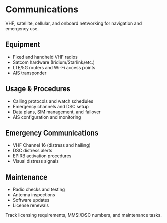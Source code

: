 # Communications

VHF, satellite, cellular, and onboard networking for navigation and emergency use.

## Equipment

- Fixed and handheld VHF radios
- Satcom hardware (Iridium/Starlink/etc.)
- LTE/5G routers and Wi-Fi access points
- AIS transponder

## Usage & Procedures

- Calling protocols and watch schedules
- Emergency channels and DSC setup
- Data plans, SIM management, and failover
- AIS configuration and monitoring

## Emergency Communications

- VHF Channel 16 (distress and hailing)
- DSC distress alerts
- EPIRB activation procedures
- Visual distress signals

## Maintenance

- Radio checks and testing
- Antenna inspections
- Software updates
- License renewals

Track licensing requirements, MMSI/DSC numbers, and maintenance tasks.
